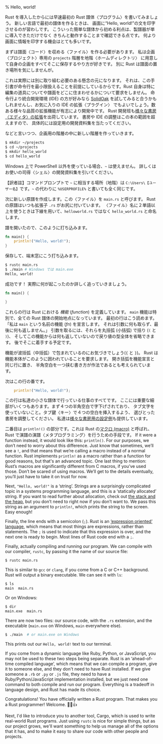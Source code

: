 % Hello, world!

Rust を導入したからには早速最初の Rust 譜体〈プログラム〉を書いてみましょう。
新しい言語で最初の譜体を作るときは、
画面に“Hello, world!”の文を印字させるのが習わしです。
こういった簡単な譜体から初める利点は、製譜器が単に導入できただけでなく
きちんと動作することまで確認できる点です。
何より画面に情報を印字する機会はとても多いです。

まずは譜面〈コード〉を収める〈ファイル〉を作る必要があります。
私は企画〈プロジェクト〉専用の `projects` 階層を地階〈ホームディレクトリ〉
に用意して自身の企画をすべてそこに保存するやり方が好きです。
別に Rust は譜面の置き場所を気にしませんが。

これは実際には別に取り組む必要のある懸念の元になります。
それは、この手引書が命令行を最小限扱えることを前提にしているからです。Rust
自身は特に編集の道具についてや譜面をどこに住まわせるかについて要求をしません。
命令行より統合開発環境 (IDE) の方が好みなら [SolidOak][solidoak]
を試してみると合うかもしれませんし、お気に入りの IDE の拡張〈プラグイン〉
でもよいでしょう。数ある様々な品質の拡張機能が有志により開発中です。
Rust 開発班も[様々な書房〈エディタ〉の拡張][plugins]を出荷しています。
書房や IDE の調整はこの本の範囲を超えますので、
具体的には設定用の開発資料集を当たってください。

[solidoak]: https://github.com/oakes/SolidOak
[plugins]: https://github.com/rust-lang/rust/blob/master/src/etc/CONFIGS.md

などと言いつつ、企画用の階層の中に新しい階層を作っていきます。

```bash
$ mkdir ~/projects
$ cd ~/projects
$ mkdir hello_world
$ cd hello_world
```

Windows 上で PowerShell 以外を使っている場合、`~` は使えません。
詳しくはお使いの司得〈シェル〉の開発資料集を引いてください。

【訳者註】コマンドプロンプトで `~` に相当する場所（地階）は
`C:\Users\【ユーザー名】`です。`~` の代わりに `%USERPROFILE%`
と書いても全く同じです。

次に新しい原譜を作成します。この〈ファイル〉を `main.rs` と呼びます。
Rust の原譜はいつも拡張子 `.rs` がお尻に付いています。
〈ファイル〉名に２単語以上を使うときは下線を用いて、`helloworld.rs` ではなく
`hello_world.rs` と命名します。

譜を開いたので、このように打ち込みます。

```rust
fn main() {
    println!("Hello, world!");
}
```

保存して、端末窓にこう打ち込みます。

```bash
$ rustc main.rs
$ ./main # Windows では main.exe
Hello, world!
```

成功です！ 実際に何が起こったのか詳しく追っていきましょう。

```rust
fn main() {

}
```

これらの行は Rust における *機能* (*function*) を定義しています。
`main` 機能は特別で、全ての Rust 譜体の開始地点になっています。
最初の行はこう読めます。「私は `main` という名前の機能 (*fn*) を宣言します。
それは引数に何も取らず、最後に何も返しません。」
引数を取るには、それらを丸括弧 (小括弧) で括り (`(` と `)`)、
そしてこの機能からは何も返していないので戻り値の型全体を省略できます。
後でそこに着手する予定です。

機能が波括弧（中括弧）で包まれているのにお気づきでしょう(`{` と `}`)。
Rust は機能本体がこのように囲われていることを要求します。
開き括弧を機能宣言と同じ行に置き、
半角空白を一つ挟む書き方が作法であるとも考えられています。

次はこの行の番です。

```rust
    println!("Hello, world!");
```

この行は私達の小さな譜体で行っている仕事のすべてです。
ここには重要な細部がいくつもあります。まず４つの半角空白で字下げされており、
タブ文字を使っていないこと。タブ鍵〈キー〉で４つの空白を挿入するよう、
選びとった書房を調整してください。
私達は[様々な書房用の設定例][configs]も提供しています。

[configs]: https://github.com/rust-lang/rust/tree/master/src/etc/CONFIGS.md

二番目は `println!()` の部分です。これは Rust の[マクロ (macro)][macro]
と呼ばれ、Rust で演譜の演譜〈メタプログラミング〉を行うための手段です。
If it were a
function instead, it would look like this: `println()`. For our purposes, we
don’t need to worry about this difference. Just know that sometimes, we’ll see a
`!`, and that means that we’re calling a macro instead of a normal function.
Rust implements `println!` as a macro rather than a function for good reasons,
but that's an advanced topic. One last thing to mention: Rust’s macros are
significantly different from C macros, if you’ve used those. Don’t be scared of
using macros. We’ll get to the details eventually, you’ll just have to take it
on trust for now.

[macro]: macros.html

Next, `"Hello, world!"` is a ‘string’. Strings are a surprisingly complicated
topic in a systems programming language, and this is a ‘statically allocated’
string. If you want to read further about allocation, check out [the stack and
the heap][allocation], but you don’t need to right now if you don’t want to. We
pass this string as an argument to `println!`, which prints the string to the
screen. Easy enough!

[allocation]: the-stack-and-the-heap.html

Finally, the line ends with a semicolon (`;`). Rust is an [‘expression oriented’
language][expression-oriented language], which means that most things are
expressions, rather than statements. The `;` is used to indicate that this
expression is over, and the next one is ready to begin. Most lines of Rust code
end with a `;`.

[expression-oriented language]: glossary.html#expression-oriented-language

Finally, actually compiling and running our program. We can compile with our
compiler, `rustc`, by passing it the name of our source file:

```bash
$ rustc main.rs
```

This is similar to `gcc` or `clang`, if you come from a C or C++ background.
Rust will output a binary executable. We can see it with `ls`:

```bash
$ ls
main  main.rs
```

Or on Windows:

```bash
$ dir
main.exe  main.rs
```

There are now two files: our source code, with the `.rs` extension, and the
executable (`main.exe` on Windows, `main` everywhere else).

```bash
$ ./main  # or main.exe on Windows
```

This prints out our `Hello, world!` text to our terminal.

If you come from a dynamic language like Ruby, Python, or JavaScript, you may
not be used to these two steps being separate. Rust is an ‘ahead-of-time
compiled language’, which means that we can compile a program, give it to
someone else, and they don't need to have Rust installed. If we give someone a
`.rb` or `.py` or `.js` file, they need to have a Ruby/Python/JavaScript
implementation installed, but we just need one command to both compile and run
our program. Everything is a tradeoff in language design, and Rust has made its
choice.

Congratulations! You have officially written a Rust program. That makes you a
Rust programmer! Welcome. 🎊🎉👍

Next, I'd like to introduce you to another tool, Cargo, which is used to write
real-world Rust programs. Just using `rustc` is nice for simple things, but as
our project grows, we'll want something to help us manage all of the options
that it has, and to make it easy to share our code with other people and
projects.
